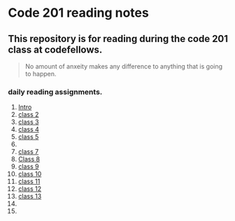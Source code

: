# Code 201 reading notes
## This repository is for reading during the code 201 class at codefellows.

> No amount of anxeity makes any difference to anything that is going to happen.

### daily reading assignments.
1. [Intro](intro.md)
2. [class 2](class-02.md)
3. [class 3](class-03.md)
4. [class 4](class-04.md)
5. [class 5](class-05.md)
6. 
7. [class 7](class-07.md)
8. [Class 8](class-08.md)
9. [class 9](class-09.md)
10. [class 10](class-10.md)
11. [class 11](class-11.md)
12. [class 12](class-12.md)
13. [class 13](class-13.md)
14. 
15. 

